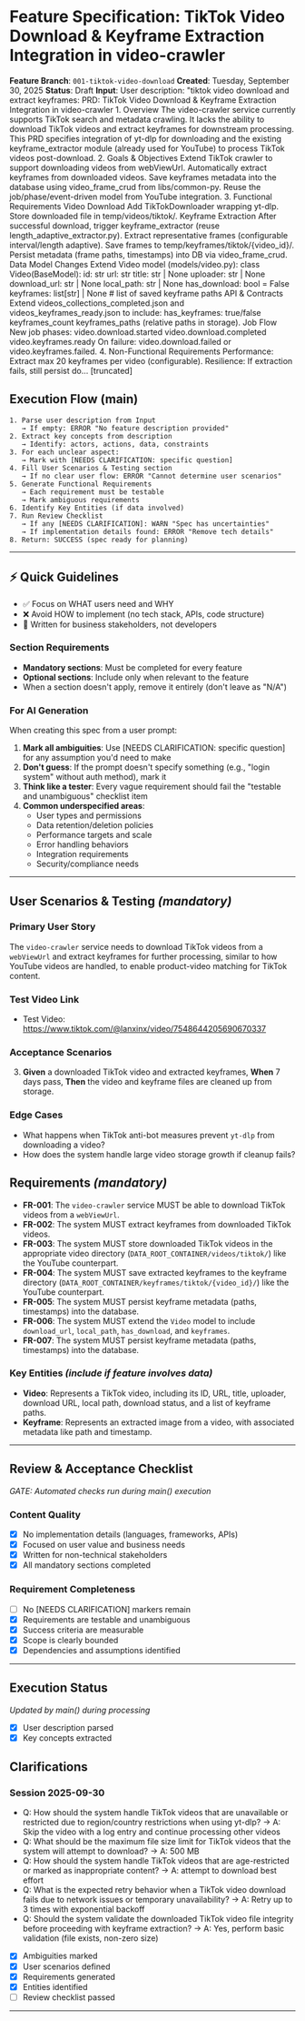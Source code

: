 # Feature Specification: TikTok Video Download & Keyframe Extraction Integration in video-crawler

**Feature Branch**: `001-tiktok-video-download`
**Created**: Tuesday, September 30, 2025
**Status**: Draft
**Input**: User description: "tiktok video download and extract keyframes: PRD: TikTok Video Download & Keyframe Extraction Integration in video-crawler 1. Overview The video-crawler service currently supports TikTok search and metadata crawling. It lacks the ability to download TikTok videos and extract keyframes for downstream processing. This PRD specifies integration of yt-dlp for downloading and the existing keyframe_extractor module (already used for YouTube) to process TikTok videos post-download. 2. Goals & Objectives Extend TikTok crawler to support downloading videos from webViewUrl. Automatically extract keyframes from downloaded videos. Save keyframes metadata into the database using video_frame_crud from libs/common-py. Reuse the job/phase/event-driven model from YouTube integration. 3. Functional Requirements Video Download Add TikTokDownloader wrapping yt-dlp.  Store downloaded file in temp/videos/tiktok/. Keyframe Extraction After successful download, trigger keyframe_extractor (reuse length_adaptive_extractor.py). Extract representative frames (configurable interval/length adaptive). Save frames to temp/keyframes/tiktok/{video_id}/. Persist metadata (frame paths, timestamps) into DB via video_frame_crud. Data Model Changes Extend Video model (models/video.py): class Video(BaseModel): id: str url: str title: str | None uploader: str | None download_url: str | None local_path: str | None has_download: bool = False keyframes: list[str] | None # list of saved keyframe paths API & Contracts Extend videos_collections_completed.json and videos_keyframes_ready.json to include: has_keyframes: true/false keyframes_count keyframes_paths (relative paths in storage). Job Flow New job phases: video.download.started video.download.completed video.keyframes.ready On failure: video.download.failed or video.keyframes.failed. 4. Non-Functional Requirements Performance: Extract max 20 keyframes per video (configurable). Resilience: If extraction fails, still persist do... [truncated]

## Execution Flow (main)
```
1. Parse user description from Input
   → If empty: ERROR "No feature description provided"
2. Extract key concepts from description
   → Identify: actors, actions, data, constraints
3. For each unclear aspect:
   → Mark with [NEEDS CLARIFICATION: specific question]
4. Fill User Scenarios & Testing section
   → If no clear user flow: ERROR "Cannot determine user scenarios"
5. Generate Functional Requirements
   → Each requirement must be testable
   → Mark ambiguous requirements
6. Identify Key Entities (if data involved)
7. Run Review Checklist
   → If any [NEEDS CLARIFICATION]: WARN "Spec has uncertainties"
   → If implementation details found: ERROR "Remove tech details"
8. Return: SUCCESS (spec ready for planning)
```

---

## ⚡ Quick Guidelines
- ✅ Focus on WHAT users need and WHY
- ❌ Avoid HOW to implement (no tech stack, APIs, code structure)
- 👥 Written for business stakeholders, not developers

### Section Requirements
- **Mandatory sections**: Must be completed for every feature
- **Optional sections**: Include only when relevant to the feature
- When a section doesn't apply, remove it entirely (don't leave as "N/A")

### For AI Generation
When creating this spec from a user prompt:
1. **Mark all ambiguities**: Use [NEEDS CLARIFICATION: specific question] for any assumption you'd need to make
2. **Don't guess**: If the prompt doesn't specify something (e.g., "login system" without auth method), mark it
3. **Think like a tester**: Every vague requirement should fail the "testable and unambiguous" checklist item
4. **Common underspecified areas**:
   - User types and permissions
   - Data retention/deletion policies  
   - Performance targets and scale
   - Error handling behaviors
   - Integration requirements
   - Security/compliance needs

---

## User Scenarios & Testing *(mandatory)*

### Primary User Story
The `video-crawler` service needs to download TikTok videos from a `webViewUrl` and extract keyframes for further processing, similar to how YouTube videos are handled, to enable product-video matching for TikTok content.

### Test Video Link
- Test Video: https://www.tiktok.com/@lanxinx/video/7548644205690670337

### Acceptance Scenarios


3. **Given** a downloaded TikTok video and extracted keyframes, **When** 7 days pass, **Then** the video and keyframe files are cleaned up from storage.

### Edge Cases
- What happens when TikTok anti-bot measures prevent `yt-dlp` from downloading a video?
- How does the system handle large video storage growth if cleanup fails?

## Requirements *(mandatory)*

- **FR-001**: The `video-crawler` service MUST be able to download TikTok videos from a `webViewUrl`.
- **FR-002**: The system MUST extract keyframes from downloaded TikTok videos.
- **FR-003**: The system MUST store downloaded TikTok videos in the appropriate video directory (`DATA_ROOT_CONTAINER/videos/tiktok/`) like the YouTube counterpart.
- **FR-004**: The system MUST save extracted keyframes to the keyframe directory (`DATA_ROOT_CONTAINER/keyframes/tiktok/{video_id}/`) like the YouTube counterpart.
- **FR-005**: The system MUST persist keyframe metadata (paths, timestamps) into the database.
- **FR-006**: The system MUST extend the `Video` model to include `download_url`, `local_path`, `has_download`, and `keyframes`.
- **FR-007**: The system MUST persist keyframe metadata (paths, timestamps) into the database.


### Key Entities *(include if feature involves data)*
- **Video**: Represents a TikTok video, including its ID, URL, title, uploader, download URL, local path, download status, and a list of keyframe paths.
- **Keyframe**: Represents an extracted image from a video, with associated metadata like path and timestamp.

---

## Review & Acceptance Checklist
*GATE: Automated checks run during main() execution*

### Content Quality
- [x] No implementation details (languages, frameworks, APIs)
- [x] Focused on user value and business needs
- [x] Written for non-technical stakeholders
- [x] All mandatory sections completed

### Requirement Completeness
- [ ] No [NEEDS CLARIFICATION] markers remain
- [x] Requirements are testable and unambiguous  
- [x] Success criteria are measurable
- [x] Scope is clearly bounded
- [x] Dependencies and assumptions identified

---

## Execution Status
*Updated by main() during processing*

- [x] User description parsed
- [x] Key concepts extracted
## Clarifications

### Session 2025-09-30

- Q: How should the system handle TikTok videos that are unavailable or restricted due to region/country restrictions when using yt-dlp? → A: Skip the video with a log entry and continue processing other videos
- Q: What should be the maximum file size limit for TikTok videos that the system will attempt to download? → A: 500 MB
- Q: How should the system handle TikTok videos that are age-restricted or marked as inappropriate content? → A: attempt to download best effort
- Q: What is the expected retry behavior when a TikTok video download fails due to network issues or temporary unavailability? → A: Retry up to 3 times with exponential backoff
- Q: Should the system validate the downloaded TikTok video file integrity before proceeding with keyframe extraction? → A: Yes, perform basic validation (file exists, non-zero size)

- [x] Ambiguities marked
- [x] User scenarios defined
- [x] Requirements generated
- [x] Entities identified
- [ ] Review checklist passed

---